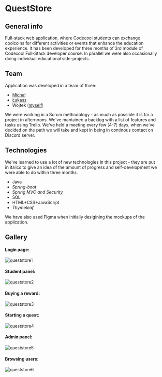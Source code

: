 # QuestStore

## General info
Full-stack web application, where Codecool students can exchange coolcoins for different activities or events that enhance the education experience. It has been developed for three months of 3rd module of Codecool Full-Stack developer course. In parallel we were also occasionally doing individual educational side-projects.

## Team
Application was developed in a team of three:
* [Michał](https://github.com/mbart13)
* [Łukasz](https://github.com/lukasz-lesiuk)
* Wojtek ([myself](https://github.com/irrehaare))

We were working in a Scrum methodology - as much as possible it is for a project in afternoons. We've mantained a backlog with a list of features and tasks using Trello. We've held a meeting every few (4-7) days, when we've decided on the path we will take and kept in being in continous contact on Discord server.

## Technologies
We've learned to use a lot of new technologies in this project - they are put in italics to give an idea of the amount of progress and self-development we were able to do within three months.

* Java
* *Spring-boot*
* *Spring MVC and Security*
* SQL
* HTML+CSS+JavaScript
* *Thymeleaf*

We have also used Figma when initially desigining the mockups of the application.

## Gallery

#### Login page:
![queststore1](https://user-images.githubusercontent.com/36601103/103179130-1847a500-4889-11eb-98ed-d3bc36e39e60.JPG)

#### Student panel:
![queststore2](https://user-images.githubusercontent.com/36601103/103179131-1a116880-4889-11eb-908f-57ef00b7b1a0.JPG)

#### Buying a reward:
![queststore3](https://user-images.githubusercontent.com/36601103/103179132-1b429580-4889-11eb-9596-128c3e4b997a.JPG)

#### Starting a quest:
![queststore4](https://user-images.githubusercontent.com/36601103/103179134-1c73c280-4889-11eb-8376-6b1937cb418f.JPG)

#### Admin panel:
![queststore5](https://user-images.githubusercontent.com/36601103/103179135-1e3d8600-4889-11eb-8f56-1156b64619e1.JPG)

#### Browsing users:
![queststore6](https://user-images.githubusercontent.com/36601103/103179136-20074980-4889-11eb-9fde-7f7bcaa0469f.JPG)
